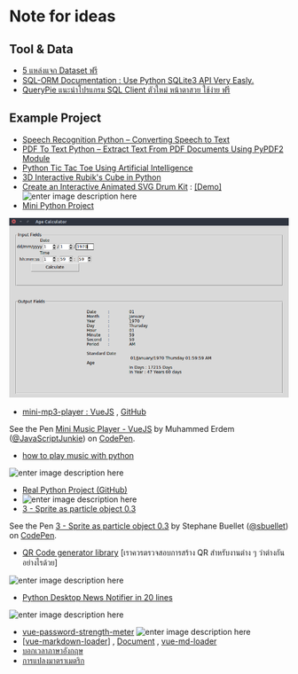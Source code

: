# Note for ideas

## Tool & Data

* [5 แหล่งแจก Dataset ฟรี ](https://blog.datath.com/free-datasets-machine-learning/)
* [SQL-ORM Documentation : Use Python SQLite3 API Very Easly.](http://www.bitforestinfo.com/p/sql-orm-documentation.html)
* [QueryPie แนะนำโปรแกรม SQL Client ตัวใหม่ หน้าตาสวย ใช้ง่าย ฟรี](https://blog.datath.com/querypie-sql-client/)

## Example Project

* [Speech Recognition Python – Converting Speech to Text](https://www.simplifiedpython.net/speech-recognition-python/)
* [PDF To Text Python – Extract Text From PDF Documents Using PyPDF2 Module](https://www.simplifiedpython.net/pdf-to-text-python-extract-text-from-pdf-documents-using-pypdf2-module/)
* [Python Tic Tac Toe Using Artificial Intelligence](https://www.simplifiedpython.net/python-tic-tac-toe-using-artificial-intelligence/)
* [3D Interactive Rubik's Cube in Python](http://jakevdp.github.io/blog/2012/11/26/3d-interactive-rubiks-cube-in-python/)
* [Create an Interactive Animated SVG Drum Kit](https://tympanus.net/codrops/2016/03/16/interactive-animated-svg-drum-kit/) : [\[Demo\]](http://tympanus.net/Tutorials/SVGDrums/) ![enter image description here](https://codropspz-tympanus.netdna-ssl.com/codrops/wp-content/uploads/2016/03/AnimatedDrumKit_800x600.jpg)
* [Mini Python Project](http://www.bitforestinfo.com/p/projects.html)

![enter image description here](https://github.com/surajsinghbisht054/age_calculator/raw/master/scr/test.png?raw=true)

* [mini-mp3-player : VueJS](https://codepen.io/JavaScriptJunkie/pen/qBWrRyg) , [GitHub](https://github.com/muhammederdem/mini-player)

See the Pen [Mini Music Player - VueJS](https://codepen.io/JavaScriptJunkie/pen/qBWrRyg) by Muhammed Erdem \([@JavaScriptJunkie](https://codepen.io/JavaScriptJunkie)\) on [CodePen](https://codepen.io).

* [how to play music with python](http://www.bitforestinfo.com/2018/01/how-to-play-music-with-python.html)

![enter image description here](https://3.bp.blogspot.com/-VZUmAvbYz1A/WG-4ckwTqaI/AAAAAAAAAp8/Sz45-HcfPBcuEiM-lbjpL4Ou1Eq4baKuQCPcBGAYYCw/s640/test1.png)

* [Real Python Project \(GitHub\)](https://github.com/realpython?page=4)
* ![enter image description here](https://avatars2.githubusercontent.com/u/5448020?s=200&v=4)
* [3 - Sprite as particle object 0.3](https://codepen.io/sbuellet/pen/wvwraWJ)

See the Pen [3 - Sprite as particle object 0.3](https://codepen.io/sbuellet/pen/wvwraWJ) by Stephane Buellet \([@sbuellet](https://codepen.io/sbuellet)\) on [CodePen](https://codepen.io).

* [QR Code generator library](https://www.nayuki.io/page/qr-code-generator-library) \[เราควรตรวจสอบการสร้าง QR สำหรับงานต่าง ๆ ว่าต่างกันอย่างไรด้วย\]

![enter image description here](https://web2oolbox.files.wordpress.com/2016/01/smore-qrcode1.png)

* [Python Desktop News Notifier in 20 lines](https://www.geeksforgeeks.org/python-desktop-news-notifier-in-20-lines/)

![enter image description here](https://media.geeksforgeeks.org/wp-content/uploads/Screenshot-from-2017-04-24-10_00_06.png)

* [vue-password-strength-meter](https://github.com/apertureless/vue-password-strength-meter) ![enter image description here](https://github.com/apertureless/vue-password-strength-meter/raw/develop/static/demo.gif)
* \[[vue-markdown-loader](https://github.com/QingWei-Li/vue-markdown-loader)\] , [Document](https://webpack.js.org/concepts/loaders/) , [vue-md-loader](https://github.com/wxsms/vue-md-loader)
* [บอกเวลาภาษาอังกฤษ](https://www.dailyenglish.in.th/whats-the-time/)
* [การแปลงมาตราเมตริก](https://www.metric-conversions.org/th/time-conversion.htm) 

